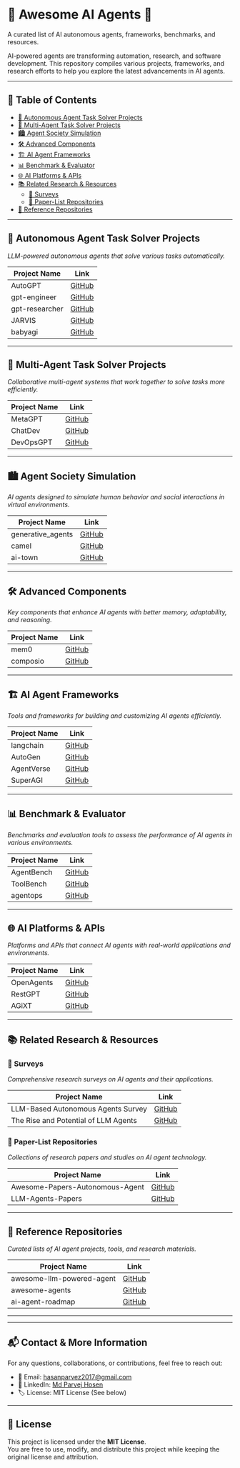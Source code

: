 # 🚀 Awesome AI Agents 🤖️
A curated list of AI autonomous agents, frameworks, benchmarks, and resources.

AI-powered agents are transforming automation, research, and software development. This repository compiles various projects, frameworks, and research efforts to help you explore the latest advancements in AI agents.

---

## 📌 Table of Contents

- [🚀 Autonomous Agent Task Solver Projects](#-autonomous-agent-task-solver-projects)
- [🤝 Multi-Agent Task Solver Projects](#-multi-agent-task-solver-projects)
- [🏙️ Agent Society Simulation](#-agent-society-simulation)
- [🛠️ Advanced Components](#-advanced-components)
- [🏗️ AI Agent Frameworks](#-ai-agent-frameworks)
- [📊 Benchmark & Evaluator](#-benchmark--evaluator)
- [🌐 AI Platforms & APIs](#-ai-platforms--apis)
- [📚 Related Research & Resources](#-related-research--resources)
  - [📖 Surveys](#-surveys)
  - [📑 Paper-List Repositories](#-paper-list-repositories)
- [📌 Reference Repositories](#-reference-repositories)

---

## **🚀 Autonomous Agent Task Solver Projects**
*LLM-powered autonomous agents that solve various tasks automatically.*

| Project Name | Link |
|-------------|------|
| AutoGPT | [GitHub](https://github.com/Significant-Gravitas/AutoGPT) |
| gpt-engineer | [GitHub](https://github.com/gpt-engineer-org/gpt-engineer) |
| gpt-researcher | [GitHub](https://github.com/assafelovic/gpt-researcher) |
| JARVIS | [GitHub](https://github.com/microsoft/JARVIS) |
| babyagi | [GitHub](https://github.com/yoheinakajima/babyagi) |

---

## **🤝 Multi-Agent Task Solver Projects**
*Collaborative multi-agent systems that work together to solve tasks more efficiently.*

| Project Name | Link |
|-------------|------|
| MetaGPT | [GitHub](https://github.com/geekan/MetaGPT) |
| ChatDev | [GitHub](https://github.com/OpenBMB/ChatDev) |
| DevOpsGPT | [GitHub](https://github.com/kuafuai/DevOpsGPT) |

---

## **🏙️ Agent Society Simulation**
*AI agents designed to simulate human behavior and social interactions in virtual environments.*

| Project Name | Link |
|-------------|------|
| generative_agents | [GitHub](https://github.com/joonspk-research/generative_agents) |
| camel | [GitHub](https://github.com/camel-ai/camel) |
| ai-town | [GitHub](https://github.com/a16z-infra/ai-town) |

---

## **🛠️ Advanced Components**
*Key components that enhance AI agents with better memory, adaptability, and reasoning.*

| Project Name | Link |
|-------------|------|
| mem0 | [GitHub](https://github.com/mem0ai/mem0) |
| composio | [GitHub](https://github.com/ComposioHQ/composio) |

---

## **🏗️ AI Agent Frameworks**
*Tools and frameworks for building and customizing AI agents efficiently.*

| Project Name | Link |
|-------------|------|
| langchain | [GitHub](https://github.com/langchain-ai/langchain) |
| AutoGen | [GitHub](https://github.com/microsoft/autogen) |
| AgentVerse | [GitHub](https://github.com/OpenBMB/AgentVerse) |
| SuperAGI | [GitHub](https://github.com/TransformerOptimus/SuperAGI) |

---

## **📊 Benchmark & Evaluator**
*Benchmarks and evaluation tools to assess the performance of AI agents in various environments.*

| Project Name | Link |
|-------------|------|
| AgentBench | [GitHub](https://github.com/THUDM/AgentBench) |
| ToolBench | [GitHub](https://github.com/OpenBMB/ToolBench) |
| agentops | [GitHub](https://github.com/AgentOps-AI/agentops) |

---

## **🌐 AI Platforms & APIs**
*Platforms and APIs that connect AI agents with real-world applications and environments.*

| Project Name | Link |
|-------------|------|
| OpenAgents | [GitHub](https://github.com/xlang-ai/OpenAgents) |
| RestGPT | [GitHub](https://github.com/Yifan-Song793/RestGPT) |
| AGiXT | [GitHub](https://github.com/Josh-XT/AGiXT) |

---

## **📚 Related Research & Resources**
### **📖 Surveys**
*Comprehensive research surveys on AI agents and their applications.*

| Project Name | Link |
|-------------|------|
| LLM-Based Autonomous Agents Survey | [GitHub](https://github.com/Paitesanshi/LLM-Agent-Survey) |
| The Rise and Potential of LLM Agents | [GitHub](https://github.com/WooooDyy/LLM-Agent-Paper-List) |

### **📑 Paper-List Repositories**
*Collections of research papers and studies on AI agent technology.*

| Project Name | Link |
|-------------|------|
| Awesome-Papers-Autonomous-Agent | [GitHub](https://github.com/lafmdp/Awesome-Papers-Autonomous-Agent) |
| LLM-Agents-Papers | [GitHub](https://github.com/AGI-Edgerunners/LLM-Agents-Papers) |

---

## **📌 Reference Repositories**
*Curated lists of AI agent projects, tools, and research materials.*

| Project Name | Link |
|-------------|------|
| awesome-llm-powered-agent | [GitHub](https://github.com/hyp1231/awesome-llm-powered-agent) |
| awesome-agents | [GitHub](https://github.com/kyrolabs/awesome-agents) |
| ai-agent-roadmap | [GitHub](https://github.com/Yuan-ManX/ai-agent-roadmap) |

---
---

## 📬 Contact & More Information

For any questions, collaborations, or contributions, feel free to reach out:

- 📧 Email: [hasanparvez2017@gmail.com](mailto:hasanparvez2017@gmail.com)
- 🔗 LinkedIn: [Md Parvej Hosen](https://www.linkedin.com/in/parvej2017)
- 🏷 License: MIT License (See below)

---

## 📝 License

This project is licensed under the **MIT License**.  
You are free to use, modify, and distribute this project while keeping the original license and attribution.
